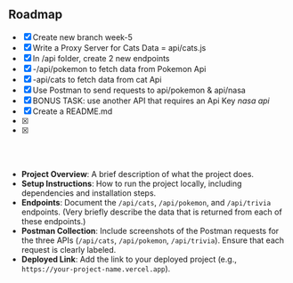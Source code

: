 ## Roadmap

- [x] Create new branch week-5
- [x] Write a Proxy Server for Cats Data = api/cats.js
- [x] In /api folder, create 2 new endpoints
- [x] -/api/pokemon to fetch data from Pokemon Api
- [x] -api/cats to fetch data from cat Api
- [x] Use Postman to send requests to api/pokemon & api/nasa
- [x] BONUS TASK: use another API that requires an Api Key *nasa api*
- [x] Create a README.md
- [x] 
- [x] 
<br>
<br>

- **Project Overview**: A brief description of what the project does.
- **Setup Instructions**: How to run the project locally, including dependencies and installation steps.
- **Endpoints**: Document the `/api/cats`, `/api/pokemon`, and `/api/trivia` endpoints. (Very briefly describe the data that is returned from each of these endpoints.)
- **Postman Collection**: Include screenshots of the Postman requests for the three APIs (`/api/cats`, `/api/pokemon`, `/api/trivia`). Ensure that each request is clearly labeled.
- **Deployed Link**: Add the link to your deployed project (e.g., `https://your-project-name.vercel.app`).